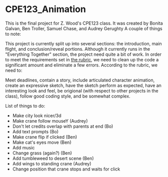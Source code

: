 # CPE123_Animation
This is the final project for Z. Wood's CPE123 class.
It was created by Bonita Galvan, Ben Troller, Samuel Chase, and Audrey Gerughty
A couple of things to note:

This project is currently split up into several sections: the introduction, main flight, and conclusion/reveal portions. Although it currently runs in the "Everything Together" section, the project need quite a bit of work. In order to meet the requirements set in [the rubric](https://polylearn.calpoly.edu/AY_2015-2016/pluginfile.php/249647/mod_resource/content/1/FinalRubric_2015.pdf), we need to clean up the code a significant amount and eliminate a few errors. According to the rubric, we need to:

Meet deadlines, contain a story, include articulated character animation, create an expressive sketch, have the sketch perform as expected, have an interesting look and feel, be origional (with respect to other projects in the class), follow good coding style, and be somewhat complex.

List of things to do:

* Make city look nicer/3d
* Make crane follow mouseY (Audrey)
* Don't let credits overlap with parents at end (Bo)
* Add text prompts (Bo)
* Make crane flip if clicked (Ben)
* Make cat's eyes move (Ben)
* Add music
* Change grass (again?) (Ben)
* Add tumbleweed to desert scene (Ben)
* Add wings to standing crane (Audrey)
* Change position that crane stops and waits for click